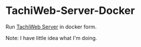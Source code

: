 # TachiWeb-Server-Docker
Run [TachiWeb Server](https://github.com/TachiWeb/TachiWeb-Server/tree/master) in docker form.

Note: I have little idea what I'm doing.
